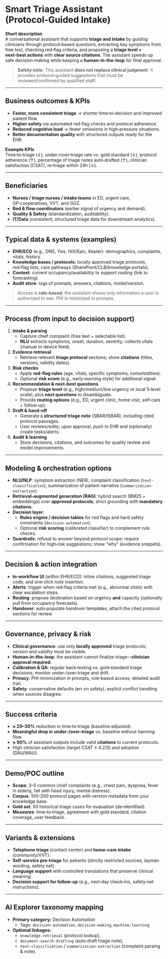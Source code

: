 # Smart Triage Assistant (Protocol‑Guided Intake)

**Short description**  
A conversational assistant that supports **triage and intake** by guiding clinicians through protocol‑based questions, extracting key symptoms from free text, checking red‑flag criteria, and proposing a **triage level + next‑best actions** with **clear source citations**. The assistant speeds up safe decision‑making while keeping a **human‑in‑the‑loop** for final approval.

> **Safety note:** This assistant **does not replace clinical judgment**. It provides protocol‑guided suggestions that must be reviewed/confirmed by qualified staff.

---

## Business outcomes & KPIs
- **Faster, more consistent triage** → shorter time‑to‑decision and improved patient flow.
- **Higher safety** via automated red‑flag checks and protocol adherence.
- **Reduced cognitive load** → fewer omissions in high‑pressure situations.
- **Better documentation quality** with structured outputs ready for the EHR.

**Example KPIs**  
Time‑to‑triage (↓), under‑/over‑triage rate vs. gold standard (↓), protocol adherence (↑), percentage of triage notes auto‑drafted (↑), clinician satisfaction (CSAT), re‑triage within 24h (↓).

---

## Beneficiaries
- **Nurses / triage nurses / intake teams** in ED, urgent care, GP‑cooperatives, VVT, and GGZ.
- **Bed & flow coordinators** (earlier signal of urgency and demand).
- **Quality & Safety** (standardization, auditability).
- **IT/Data** (consistent, structured triage data for downstream analytics).

---

## Typical data & systems (examples)
- **EHR/ECD** (e.g., ONS, Ysis, HiX/Epic, Kepler): demographics, complaints, vitals, history.
- **Knowledge bases / protocols**: locally approved triage protocols, red‑flag lists, care pathways (SharePoint/CLB/knowledge portals).
- **Context**: current occupancy/availability to support routing (link to forecasting).
- **Audit store**: logs of prompts, answers, citations, model/version.

> Access is **role‑based**; the assistant shows only information a user is authorized to see. PHI is minimized in prompts.

---

## Process (from input to decision support)
1. **Intake & parsing**  
   - Capture chief complaint (free text + selectable list).  
   - **NLU** extracts symptoms, onset, duration, severity; collects vitals (manual or device feed).
2. **Evidence retrieval**  
   - Retrieve relevant **triage protocol** sections; show **citations** (titles, versions, validity dates).
3. **Risk checks**  
   - Apply **red‑flag rules** (age, vitals, specific symptoms, comorbidities).  
   - Optional **risk score** (e.g., early‑warning style) for additional signal.
4. **Recommendation & next‑best questions**  
   - Propose **triage level** (e.g., high/medium/low urgency or local 5‑level scale), plus **next questions** to disambiguate.  
   - Provide **routing options** (e.g., ED, urgent clinic, home visit, self‑care + follow‑up).
5. **Draft & hand‑off**  
   - Generate a **structured triage note** (SBAR/ISBAR), including cited protocol passages.  
   - User reviews/edits; upon approval, push to EHR and (optionally) create tasks/alerts.
6. **Audit & learning**  
   - Store decisions, citations, and outcomes for quality review and model improvements.

---

## Modeling & orchestration options
- **NLU/NLP**: symptom extraction (NER), complaint classification (`text-classification`), summarization of patient narrative (`summarization-extraction`).
- **Retrieval‑augmented generation (RAG)**: hybrid search (BM25 + embeddings) over **approved protocols**; strict grounding with **mandatory citations**.
- **Decision layer**:  
  - **Rules engine / decision tables** for red flags and hard safety constraints (`decision-automation`).  
  - Optional **risk scoring** (calibrated classifier) to complement rule checks.
- **Guardrails**: refusal to answer beyond protocol scope; require confirmation for high‑risk suggestions; show “why” (evidence snippets).

---

## Decision & action integration
- **In‑workflow UI** (within EHR/ECD): inline citations, suggested triage code, and one‑click note insertion.  
- **Alerts**: trigger when red‑flag criteria met (e.g., abnormal vitals) with clear escalation steps.  
- **Routing**: propose destination based on urgency **and** capacity (optionally pull from occupancy forecasts).  
- **Handover**: auto‑populate handover templates; attach the cited protocol sections for review.

---

## Governance, privacy & risk
- **Clinical governance**: use only **locally approved** triage protocols; version and validity must be visible.  
- **Human‑in‑the‑loop**: the assistant cannot finalize triage—**clinician approval required**.  
- **Calibration & QA**: regular back‑testing vs. gold‑standard triage decisions; monitor under‑/over‑triage and drift.  
- **Privacy**: PHI minimization in prompts; role‑based access; detailed audit trail.  
- **Safety**: conservative defaults (err on safety), explicit conflict handling when sources disagree.

---

## Success criteria
- **≥ 20–30%** reduction in time‑to‑triage (baseline‑adjusted).  
- **Meaningful drop in under‑/over‑triage** vs. baseline without harming flow.  
- **≥ 90%** of assistant outputs include valid **citations** to current protocols.  
- High clinician satisfaction (target CSAT ≥ 4.2/5) and adoption (DAU/WAU).

---

## Demo/POC outline
- **Scope**: 3–5 common chief complaints (e.g., chest pain, dyspnea, fever in elderly, fall with head injury, mental distress).  
- **Corpus**: 100–200 protocol pages with version metadata from your knowledge base.  
- **Gold set**: 50 historical triage cases for evaluation (de‑identified).  
- **Measures**: time‑to‑triage, agreement with gold standard, citation coverage, user feedback.

---

## Variants & extensions
- **Telephone triage** (contact center) and **home‑care intake** (community/VVT).  
- **Self‑service pre‑triage** for patients (strictly restricted sources, layman wording, safety net).  
- **Language support** with controlled translations that preserve clinical meaning.  
- **Decision support for follow‑up** (e.g., next‑day check‑ins, safety‑net instructions).

---

## AI Explorer taxonomy mapping
- **Primary category:** Decision Automation  
  - Tags: `decision-automation`, `decision-making`, `machine-learning`
- **Optional linkages:**  
  - `knowledge-retrieval` (protocol lookup),  
  - `document-search-drafting` (auto‑draft triage note),  
  - `text-classification` / `summarization-extraction` (complaint parsing & note).

